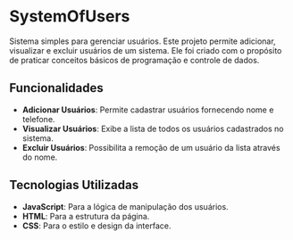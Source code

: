 # SystemOfUsers

Sistema simples para gerenciar usuários. Este projeto permite adicionar, visualizar e excluir usuários de um sistema. Ele foi criado com o propósito de praticar conceitos básicos de programação e controle de dados.

## Funcionalidades

- **Adicionar Usuários**: Permite cadastrar usuários fornecendo nome e telefone.
- **Visualizar Usuários**: Exibe a lista de todos os usuários cadastrados no sistema.
- **Excluir Usuários**: Possibilita a remoção de um usuário da lista através do nome.

## Tecnologias Utilizadas

- **JavaScript**: Para a lógica de manipulação dos usuários.
- **HTML**: Para a estrutura da página.
- **CSS**: Para o estilo e design da interface.
